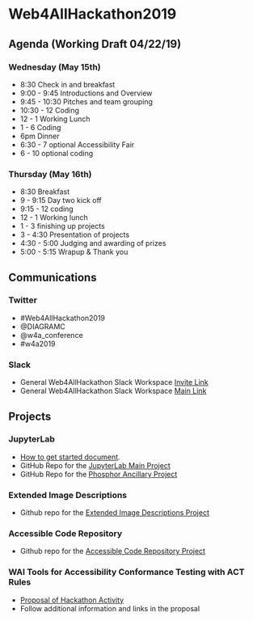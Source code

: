 # Web4AllHackathon2019

## Agenda (Working Draft 04/22/19)

### Wednesday (May 15th)
 
* 8:30 Check in and breakfast
* 9:00 - 9:45  Introductions and Overview
* 9:45 - 10:30 Pitches and team grouping
* 10:30 - 12 Coding
* 12 - 1 Working Lunch
* 1 - 6 Coding
* 6pm Dinner
* 6:30 - 7 optional Accessibility Fair
* 6 - 10 optional coding
 
### Thursday (May 16th)
* 8:30 Breakfast
* 9 - 9:15 Day two kick off
* 9:15 - 12 coding
* 12 - 1 Working lunch
* 1 - 3 finishing up projects
* 3 - 4:30 Presentation of projects
* 4:30 - 5:00 Judging and awarding of prizes
* 5:00 - 5:15 Wrapup & Thank you

## Communications

### Twitter

* #Web4AllHackathon2019 
* @DIAGRAMC
* @w4a_conference
* #w4a2019

### Slack

* General Web4AllHackathon Slack Workspace [Invite Link](https://join.slack.com/t/web4allhackathon2019/shared_invite/enQtNjIwMDE3NjkzODg4LWE3NDJmMTRiYWRkOTkyZGM4ODJlYzc2YzQ2MzY2MmFlMDA2YzFiZDMzNzBhZGJjM2I0NzM3YTg4YzA2MjliNWQ)
* General Web4AllHackathon Slack Workspace [Main Link](http://web4allhackathon2019.slack.com/)

## Projects

### JupyterLab

* [How to get started document](Jupyter.md).
* GitHub Repo for the [JupyterLab Main Project](https://github.com/diagram-codesprint/jupyterlab)
* GitHub Repo for the [Phosphor Ancillary Project](https://github.com/diagram-codesprint/phosphor)

### Extended Image Descriptions

* Github repo for the 
  [Extended Image Descriptions Project](https://github.com/diagram-codesprint/ExtendedImageDescriptions)

### Accessible Code Repository

* Github repo for the
  [Accessible Code Repository Project](https://github.com/diagram-codesprint/AccessibleCodeRepository)


### WAI Tools for Accessibility Conformance Testing with ACT Rules 

* [Proposal of Hackathon Activity](docs/WAI-Tools_proposal.pdf)
* Follow additional information and links in the proposal


